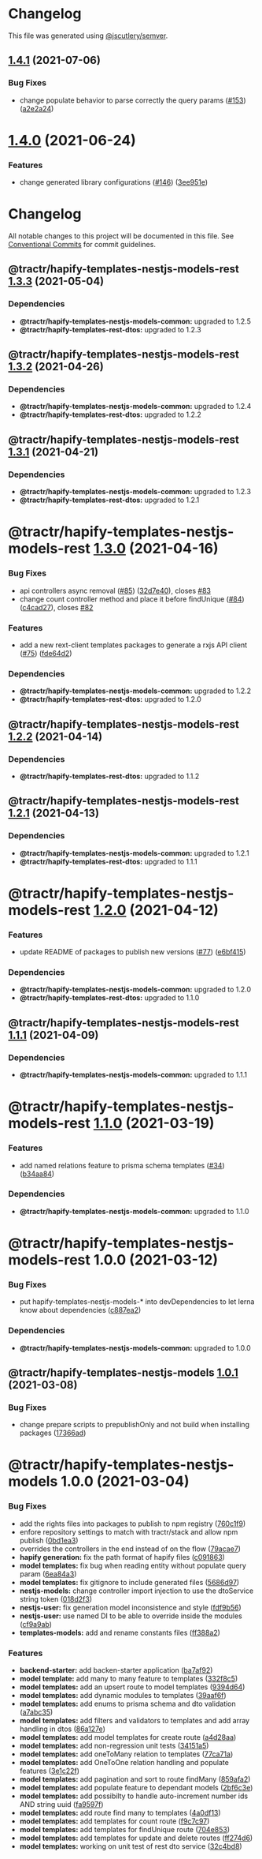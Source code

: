 # Changelog

This file was generated using [@jscutlery/semver](https://github.com/jscutlery/semver).

## [1.4.1](https://github.com/tractr/stack/compare/hapify-templates-nestjs-models-rest-1.4.0...hapify-templates-nestjs-models-rest-1.4.1) (2021-07-06)


### Bug Fixes

* change populate behavior to parse correctly the query params ([#153](https://github.com/tractr/stack/issues/153)) ([a2e2a24](https://github.com/tractr/stack/commit/a2e2a2471291f008c6645035458f8e93a6074074))



# [1.4.0](https://github.com/tractr/stack/compare/hapify-templates-nestjs-models-rest-1.3.4...hapify-templates-nestjs-models-rest-1.4.0) (2021-06-24)

### Features

- change generated library configurations
  ([#146](https://github.com/tractr/stack/issues/146))
  ([3ee951e](https://github.com/tractr/stack/commit/3ee951e998b6e7d4bcbf9f66d4216ce155958cea))

# Changelog

All notable changes to this project will be documented in this file. See
[Conventional Commits](https://conventionalcommits.org) for commit guidelines.

## @tractr/hapify-templates-nestjs-models-rest [1.3.3](https://github.com/tractr/stack/compare/@tractr/hapify-templates-nestjs-models-rest@1.3.2...@tractr/hapify-templates-nestjs-models-rest@1.3.3) (2021-05-04)

### Dependencies

- **@tractr/hapify-templates-nestjs-models-common:** upgraded to 1.2.5
- **@tractr/hapify-templates-rest-dtos:** upgraded to 1.2.3

## @tractr/hapify-templates-nestjs-models-rest [1.3.2](https://github.com/tractr/stack/compare/@tractr/hapify-templates-nestjs-models-rest@1.3.1...@tractr/hapify-templates-nestjs-models-rest@1.3.2) (2021-04-26)

### Dependencies

- **@tractr/hapify-templates-nestjs-models-common:** upgraded to 1.2.4
- **@tractr/hapify-templates-rest-dtos:** upgraded to 1.2.2

## @tractr/hapify-templates-nestjs-models-rest [1.3.1](https://github.com/tractr/stack/compare/@tractr/hapify-templates-nestjs-models-rest@1.3.0...@tractr/hapify-templates-nestjs-models-rest@1.3.1) (2021-04-21)

### Dependencies

- **@tractr/hapify-templates-nestjs-models-common:** upgraded to 1.2.3
- **@tractr/hapify-templates-rest-dtos:** upgraded to 1.2.1

# @tractr/hapify-templates-nestjs-models-rest [1.3.0](https://github.com/tractr/stack/compare/@tractr/hapify-templates-nestjs-models-rest@1.2.2...@tractr/hapify-templates-nestjs-models-rest@1.3.0) (2021-04-16)

### Bug Fixes

- api controllers async removal
  ([#85](https://github.com/tractr/stack/issues/85))
  ([32d7e40](https://github.com/tractr/stack/commit/32d7e40d577a61d2cbf0a1fc4805ebd724a207b6)),
  closes [#83](https://github.com/tractr/stack/issues/83)
- change count controller method and place it before findUnique
  ([#84](https://github.com/tractr/stack/issues/84))
  ([c4cad27](https://github.com/tractr/stack/commit/c4cad27a1ea58cd38753d24a4ae605a190bdf274)),
  closes [#82](https://github.com/tractr/stack/issues/82)

### Features

- add a new rext-client templates packages to generate a rxjs API client
  ([#75](https://github.com/tractr/stack/issues/75))
  ([fde64d2](https://github.com/tractr/stack/commit/fde64d22cac2d985b3da03a37add56702f50e278))

### Dependencies

- **@tractr/hapify-templates-nestjs-models-common:** upgraded to 1.2.2
- **@tractr/hapify-templates-rest-dtos:** upgraded to 1.2.0

## @tractr/hapify-templates-nestjs-models-rest [1.2.2](https://github.com/tractr/stack/compare/@tractr/hapify-templates-nestjs-models-rest@1.2.1...@tractr/hapify-templates-nestjs-models-rest@1.2.2) (2021-04-14)

### Dependencies

- **@tractr/hapify-templates-rest-dtos:** upgraded to 1.1.2

## @tractr/hapify-templates-nestjs-models-rest [1.2.1](https://github.com/tractr/stack/compare/@tractr/hapify-templates-nestjs-models-rest@1.2.0...@tractr/hapify-templates-nestjs-models-rest@1.2.1) (2021-04-13)

### Dependencies

- **@tractr/hapify-templates-nestjs-models-common:** upgraded to 1.2.1
- **@tractr/hapify-templates-rest-dtos:** upgraded to 1.1.1

# @tractr/hapify-templates-nestjs-models-rest [1.2.0](https://github.com/tractr/stack/compare/@tractr/hapify-templates-nestjs-models-rest@1.1.1...@tractr/hapify-templates-nestjs-models-rest@1.2.0) (2021-04-12)

### Features

- update README of packages to publish new versions
  ([#77](https://github.com/tractr/stack/issues/77))
  ([e6bf415](https://github.com/tractr/stack/commit/e6bf415af3fe5588c15577f047a6262f81c1564f))

### Dependencies

- **@tractr/hapify-templates-nestjs-models-common:** upgraded to 1.2.0
- **@tractr/hapify-templates-rest-dtos:** upgraded to 1.1.0

## @tractr/hapify-templates-nestjs-models-rest [1.1.1](https://github.com/tractr/stack/compare/@tractr/hapify-templates-nestjs-models-rest@1.1.0...@tractr/hapify-templates-nestjs-models-rest@1.1.1) (2021-04-09)

### Dependencies

- **@tractr/hapify-templates-nestjs-models-common:** upgraded to 1.1.1

# @tractr/hapify-templates-nestjs-models-rest [1.1.0](https://github.com/tractr/stack/compare/@tractr/hapify-templates-nestjs-models-rest@1.0.0...@tractr/hapify-templates-nestjs-models-rest@1.1.0) (2021-03-19)

### Features

- add named relations feature to prisma schema templates
  ([#34](https://github.com/tractr/stack/issues/34))
  ([b34aa84](https://github.com/tractr/stack/commit/b34aa8470bd9bce41795776ef6c963399d8c7df7))

### Dependencies

- **@tractr/hapify-templates-nestjs-models-common:** upgraded to 1.1.0

# @tractr/hapify-templates-nestjs-models-rest 1.0.0 (2021-03-12)

### Bug Fixes

- put hapify-templates-nestjs-models-\* into devDependencies to let lerna know
  about dependencies
  ([c887ea2](https://github.com/tractr/stack/commit/c887ea20e36b9e9eb7b714c39b2dd45843db378d))

### Dependencies

- **@tractr/hapify-templates-nestjs-models-common:** upgraded to 1.0.0

## @tractr/hapify-templates-nestjs-models [1.0.1](https://github.com/tractr/stack/compare/@tractr/hapify-templates-nestjs-models@1.0.0...@tractr/hapify-templates-nestjs-models@1.0.1) (2021-03-08)

### Bug Fixes

- change prepare scripts to prepublishOnly and not build when installing
  packages
  ([17366ad](https://github.com/tractr/stack/commit/17366ada324f19b5a853a96a01f42996a43385b8))

# @tractr/hapify-templates-nestjs-models 1.0.0 (2021-03-04)

### Bug Fixes

- add the rights files into packages to publish to npm registry
  ([760c1f9](https://github.com/tractr/stack/commit/760c1f98da944f39f821c7d4e30847e229bba44d))
- enfore repository settings to match with tractr/stack and allow npm publish
  ([0bd1ea3](https://github.com/tractr/stack/commit/0bd1ea38f5c1fc5f88e5611b214de8418bd59bdc))
- overrides the controllers in the end instead of on the flow
  ([79acae7](https://github.com/tractr/stack/commit/79acae79cfd8dff632ba686d15eb8c4e5c62669d))
- **hapify generation:** fix the path format of hapify files
  ([c091863](https://github.com/tractr/stack/commit/c0918634696ff9848cb6803b8a3ea25daf3e2e92))
- **model templates:** fix bug when reading entity without populate query param
  ([6ea84a3](https://github.com/tractr/stack/commit/6ea84a3bb5b87c67fbf28543188a061618973519))
- **model templates:** fix gitignore to include generated files
  ([5686d97](https://github.com/tractr/stack/commit/5686d97046b01163e7f72026c96a2903802b2e65))
- **nestjs-models:** change controller import injection to use the dtoService
  string token
  ([018d2f3](https://github.com/tractr/stack/commit/018d2f3019832dace8b714a0b7b38f97ebf99270))
- **nestjs-user:** fix generation model inconsistence and style
  ([fdf9b56](https://github.com/tractr/stack/commit/fdf9b56a8755231f51d50f551c03a3baaf377c61))
- **nestjs-user:** use named DI to be able to override inside the modules
  ([cf9a9ab](https://github.com/tractr/stack/commit/cf9a9abb9e101b9e83107b613d628639f15e9ed0))
- **templates-models:** add and rename constants files
  ([ff388a2](https://github.com/tractr/stack/commit/ff388a26396c9908c72e8a6cf2ee5c8faf368460))

### Features

- **backend-starter:** add backen-starter application
  ([ba7af92](https://github.com/tractr/stack/commit/ba7af928cd5296ac3a3264d0c2be93d25fe6aedd))
- **model template:** add many to many feature to templates
  ([332f8c5](https://github.com/tractr/stack/commit/332f8c5982f7102466e8b66451e41db1171a095e))
- **model templates:** add an upsert route to model templates
  ([9394d64](https://github.com/tractr/stack/commit/9394d643396054b5ac8c6867ea1306dc6acdd9c4))
- **model templates:** add dynamic modules to templates
  ([39aaf6f](https://github.com/tractr/stack/commit/39aaf6f0f3a90c1ea8850a82dabb08be6b2d6db8))
- **model templates:** add enums to prisma schema and dto validation
  ([a7abc35](https://github.com/tractr/stack/commit/a7abc35d79498e8db4cf0a71d10dca90fed51de1))
- **model templates:** add filters and validators to templates and add array
  handling in dtos
  ([86a127e](https://github.com/tractr/stack/commit/86a127ed91126e3702f13f4c186415548bd44714))
- **model templates:** add model templates for create route
  ([a4d28aa](https://github.com/tractr/stack/commit/a4d28aa52badebd88186158d51ffe78d4c514dbf))
- **model templates:** add non-regression unit tests
  ([34151a5](https://github.com/tractr/stack/commit/34151a5b6b5a8ffc7b0a11e4a072975e05b7ec72))
- **model templates:** add oneToMany relation to templates
  ([77ca71a](https://github.com/tractr/stack/commit/77ca71a26d8c6ba23c4a16bad15520e5c3843b1f))
- **model templates:** add OneToOne relation handling and populate features
  ([3e1c22f](https://github.com/tractr/stack/commit/3e1c22f016e7ce96986623165e8ceed1dfcd8aa6))
- **model templates:** add pagination and sort to route findMany
  ([859afa2](https://github.com/tractr/stack/commit/859afa24057902a9bafc7fe00baa892951381e0c))
- **model templates:** add populate feature to dependant models
  ([2bf6c3e](https://github.com/tractr/stack/commit/2bf6c3e43a18bd47f94472df50991f855827b738))
- **model templates:** add possibilty to handle auto-increment number ids AND
  string uuid
  ([fa9597f](https://github.com/tractr/stack/commit/fa9597f9c7064dc47a67c2ef2c60194cc00b701e))
- **model templates:** add route find many to templates
  ([4a0df13](https://github.com/tractr/stack/commit/4a0df13fe9b5c20bcd53db8644d52f57fa306cc4))
- **model templates:** add templates for count route
  ([f9c7c97](https://github.com/tractr/stack/commit/f9c7c97b9d1b62303fbe58e23cea2669e1434be3))
- **model templates:** add templates for findUnique route
  ([704e853](https://github.com/tractr/stack/commit/704e8538e2d93e40d3829522e665f09addef332c))
- **model templates:** add templates for update and delete routes
  ([ff274d6](https://github.com/tractr/stack/commit/ff274d6a06be74ab72c5e196560076bb4dddc930))
- **model templates:** working on unit test of rest dto service
  ([32c4bd8](https://github.com/tractr/stack/commit/32c4bd8624147565419cd8416763569ead397359))
